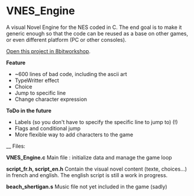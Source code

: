 VNES_Engine
=====
A visual Novel Engine for the NES coded in C.
The end goal is to make it generic enough so that the code can be reused as a base on other games, or even different platform (PC or other consoles).

[Open this project in 8bitworkshop](http://8bitworkshop.com/redir.html?platform=nes&githubURL=https%3A%2F%2Fgithub.com%2FNightenDushi%2FVNES_Engine&file=VN_Engine.c).

**Feature**
- ~600 lines of bad code, including the ascii art
- TypeWritter effect
- Choice
- Jump to specific line
- Change character expression

**ToDo in the future**
- Labels (so you don't have to specify the specific line to jump to) (!)
- Flags and conditional jump
- More flexible way to add characters to the game

__
Files:

**VNES_Engine.c**
Main file : initialize data and manage the game loop

**script_fr.h, script_en.h**
Contain the visual novel content (texte, choices...) in french and english. The english script is still a work in progress.

**beach_shertigan.s**
Music file not yet included in the game (sadly)

